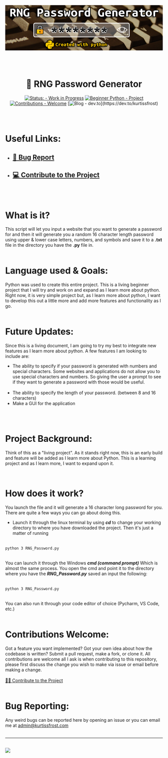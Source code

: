 <center><img src="readme_banner.png" alt="banner"></center>

<br /><br />


<center><h1>🔐 RNG Password Generator</h1>

[![Status: - Work in Progress](https://img.shields.io/badge/Status%3A-Work_in_Progress-00B388)](https://)
[![Beginner Python - Project](https://img.shields.io/badge/Beginner_Python-Project-3776AB?logo=python&logoColor=ffcc00)](https://)
[![Contributions - Welcome](https://img.shields.io/badge/Contributions-Welcome-1578D3)](https://)
[![Blog - dev.to](https://img.shields.io/badge/blog-dev.to-000000?)](https://dev.to/kurtissfrost)
</center><br /><br />

# Useful Links:

- <h2><a href = "mailto:admin@kurtissfrost.com?subject=[🐞 Bug Report] RNG Password Generator">🐞 Bug Report</a></h2>
- <h2><a href = "mailto:admin@kurtissfrost.com?subject=[💻 Contributing] RNG Password Generator">💻 Contribute to the Project</a></h2>

<br /><br />

# What is it? 

This script will let you input a website that you want to generate a password for and then it will generate you a random 16 character length password using upper & lower case letters, numbers, and symbols and save it to a **.txt** file in the directory you have the **.py** file in.<br /><br />

# Language used & Goals:
Python was used to create this entire project. This is a living beginner project that I will try and work on and expand as I learn more about python. Right now, it is very simple project but, as I learn more about python, I want to develop this out a little more and add more features and functionality as I go.
<br /><br />

# Future Updates:
Since this is a living document, I am going to try my best to integrate new features as I learn more about python. A few features I am looking to include are:

- The ability to specify if your password is generated with numbers and special characters. Some websites and applications do not allow you to use special characters and numbers. So giving the user a prompt to see if they want to generate a password with those would be useful.<br /><br />
- The ability to specify the length of your password. (between 8 and 16 characters)
- Make a GUI for the application

  

<br /><br />

# Project Background:
Think of this as a "living project". As it stands right now, this is an early build and feature will be added as I learn more about Python. This is a learning project and as I learn more, I want to expand upon it.

<br />

# How does it work?

You launch the file and it will generate a 16 character long password for you. There are quite a few ways you can go about doing this.

* Launch it through the linux terminal by using <b><i>cd</b></i> to change your working directory to where you have downloaded the project. Then it's just a matter of running<br /><br />


```
python 3 RNG_Password.py
```

<br />
You can launch it through the Windows <b><i>cmd (command prompt)</b></i> Which is almost the same process. You open the cmd and point it to the directory where you have the <b><i>RNG_Password.py</b></i> saved an input the following:<br /><br />

``` 
python 3 RNG_Password.py
```
<br />
You can also run it through your code editor of choice (Pycharm, VS Code, etc.)
<br /><br />


# Contributions Welcome:
Got a feature you want implemented? Got your own idea about how the codebase is written? Submit a pull request, make a fork, or clone it.  All contributions are welcome all I ask is when contributing to this repository, please first discuss the change you wish to make via issue or email before making a change.
<br /><br /><a href = "mailto:admin@kurtissfrost.com?subject=RNG Password Generator(🤝🏻Contributing to the project)">🤝🏻 Contribute to the Project</a><br /><br />

# Bug Reporting:
Any weird bugs can be reported here by opening an issue or you can email me at <a href = "mailto:admin@kurtissfrost.com?subject=RNG Password Generator(🐞 bug report)">
admin@kurtissfrost.com</a><br /><br />

---
<br/>
<a href="https://www.buymeacoffee.com/frostkurti0"><img src= "https://img.shields.io/badge/Buy_Me-A_Coffee-FFDD00?style=for-the-badge&logo=buy+me+a+coffee&logoColor=ffffff"></a></img>



